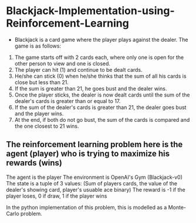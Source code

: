 # Blackjack-Implementation-using-Reinforcement-Learning

- Blackjack is a card game where the player plays against the dealer. The game is as follows:
1. The game starts off with 2 cards each, where only one is open for the other person to view and one is closed. 
2. The player can hit (1) and continue to be dealt cards. 
3. He/she can stick (0) when he/she thinks that the sum of all his cards is close but less than 21. 
4. If the sum is greater than 21, he goes bust and the dealer wins. 
5. Once the player sticks, the dealer is now dealt cards until the sum of the dealer's cards is greater than or equal to 17. 
6. If the sum of the dealer's cards is greater than 21, the dealer goes bust and the player wins. 
7. At the end, if both do not go bust, the sum of the cards is compared and the one closest to 21 wins.

## The reinforcement learning problem here is the agent (player) who is trying to maximize his rewards (wins)

The agent is the player
The environment is OpenAI's Gym (Blackjack-v0)
The state is a tuple of 3 values: (Sum of players cards, the value of the dealer's showing card, player's usuable ace binary)
The reward is -1 if the player loses, 0 if draw, 1 if the player wins 

In the python implementation of this problem, this is modelled as a Monte-Carlo problem.
